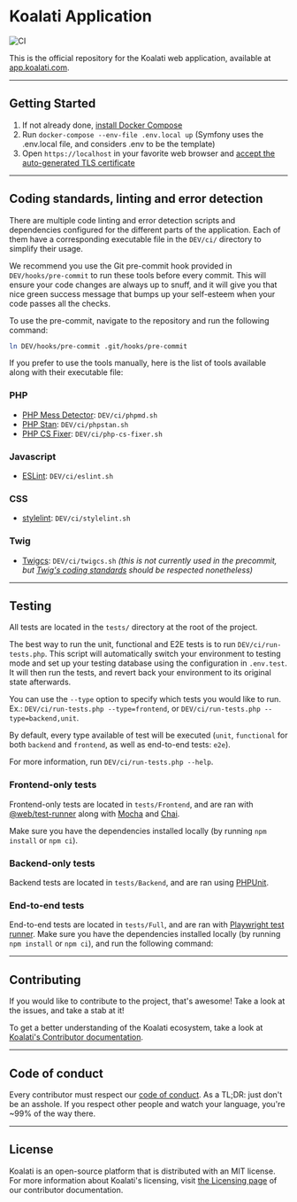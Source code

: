 # Koalati Application

![CI](https://github.com/koalatiapp/app/workflows/CI/badge.svg)

This is the official repository for the Koalati web application, available at [app.koalati.com](https://app.koalati.com).

---

## Getting Started

1. If not already done, [install Docker Compose](https://docs.docker.com/compose/install/)
2. Run `docker-compose --env-file .env.local up` (Symfony uses the .env.local file, and considers .env to be the template)
3. Open `https://localhost` in your favorite web browser and [accept the auto-generated TLS certificate](https://stackoverflow.com/a/15076602/1352334)

---

## Coding standards, linting and error detection

There are multiple code linting and error detection scripts and dependencies configured for the different parts of the application.
Each of them have a corresponding executable file in the `DEV/ci/` directory to simplify their usage.

We recommend you use the Git pre-commit hook provided in `DEV/hooks/pre-commit` to run these tools before every commit. 
This will ensure your code changes are always up to snuff, and it will give you that nice green success message that bumps up 
your self-esteem when your code passes all the checks.

To use the pre-commit, navigate to the repository and run the following command:
```bash
ln DEV/hooks/pre-commit .git/hooks/pre-commit
```

If you prefer to use the tools manually, here is the list of tools available along with their executable file:

### PHP
- [PHP Mess Detector](https://phpmd.org/): `DEV/ci/phpmd.sh`
- [PHP Stan](https://phpstan.org/): `DEV/ci/phpstan.sh`
- [PHP CS Fixer](https://github.com/FriendsOfPHP/PHP-CS-Fixer): `DEV/ci/php-cs-fixer.sh`

### Javascript
- [ESLint](https://eslint.org/): `DEV/ci/eslint.sh`

### CSS
- [stylelint](https://stylelint.io/): `DEV/ci/stylelint.sh`

### Twig
- [Twigcs](https://github.com/friendsoftwig/twigcs): `DEV/ci/twigcs.sh` _(this is not currently used in the precommit, but [Twig's coding standards](https://twig.symfony.com/doc/3.x/coding_standards.html) should be respected nonetheless)_

---

## Testing

All tests are located in the `tests/` directory at the root of the project. 

The best way to run the unit, functional and E2E tests is to run `DEV/ci/run-tests.php`. 
This script will automatically switch your environment to testing mode and set up your testing database using the configuration in `.env.test`.
It will then run the tests, and revert back your environment to its original state afterwards.

You can use the `--type` option to specify which tests you would like to run. 
Ex.: `DEV/ci/run-tests.php --type=frontend`, or `DEV/ci/run-tests.php --type=backend,unit`.

By default, every type available of test will be executed (`unit`, `functional` for both `backend` and `frontend`, as well as end-to-end tests: `e2e`). 

For more information, run `DEV/ci/run-tests.php --help`.

### Frontend-only tests
Frontend-only tests are located in `tests/Frontend`, and are ran with [@web/test-runner](https://modern-web.dev/docs/test-runner/overview/) 
along with [Mocha](https://mochajs.org/) and [Chai](https://www.chaijs.com/).

Make sure you have the dependencies installed locally (by running `npm install` or `npm ci`).

### Backend-only tests
Backend tests are located in `tests/Backend`, and are ran using [PHPUnit](https://phpunit.de/).

### End-to-end tests
End-to-end tests are located in `tests/Full`, and are ran with [Playwright test runner](https://github.com/microsoft/playwright-test).
Make sure you have the dependencies installed locally (by running `npm install` or `npm ci`), and run the following command:

---

## Contributing

If you would like to contribute to the project, that's awesome!
Take a look at the issues, and take a stab at it!

To get a better understanding of the Koalati ecosystem, take a look at [Koalati's Contributor documentation](https://docs.koalati.com/).

---

## Code of conduct

Every contributor must respect our [code of conduct](https://docs.koalati.com/code-of-conduct).
As a TL;DR: just don't be an asshole. If you respect other people and watch your language, you're ~99% of the way there.

---

## License

Koalati is an open-source platform that is distributed with an MIT license.
For more information about Koalati's licensing, visit [the Licensing page](https://docs.koalati.com/docs/licensing) of our contributor documentation.
